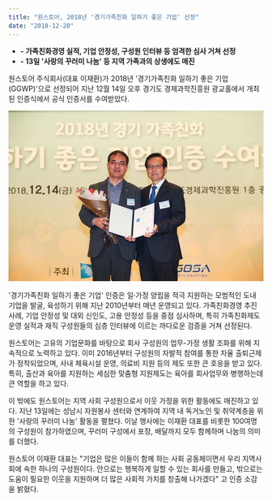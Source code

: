 ```yaml
---
title: "원스토어, 2018년 '경기가족친화 일하기 좋은 기업' 선정"
date: "2018-12-20"
---
```


- **\- 가족친화경영 실적, 기업 안정성, 구성원 인터뷰 등 엄격한 심사 거쳐 선정**
- **\- 13일 '사랑의 꾸러미 나눔' 등 지역 가족과의 상생에도 매진**

원스토어 주식회사(대표 이재환)가 2018년 '경기가족친화 일하기 좋은 기업(GGWP)'으로 선정되어 지난 12월 14일 오후 경기도 경제과학진흥원 광교홀에서 개최된 인증식에서 공식 인증서를 수여받았다.

![](images/181220_01.jpg)

'경기가족친화 일하기 좋은 기업' 인증은 일·가정 양립을 적극 지원하는 모범적인 도내 기업을 발굴, 육성하기 위해 지난 2010년부터 매년 운영되고 있다. 가족친화경영 추진사례, 기업 안정성 및 대외 신인도, 고용 안정성 등을 중점 심사하며, 특히 가족친화제도 운영 실적과 재직 구성원들의 심층 인터뷰에 이르는 까다로운 검증을 거쳐 선정된다.

원스토어는 고유의 기업문화를 바탕으로 회사 구성원의 업무-가정 생활 조화를 위해 지속적으로 노력하고 있다. 이미 2016년부터 구성원의 자발적 참여를 통한 자율 출퇴근제가 정착되었으며, 사내 체육시설 운영, 의료비 지원 등의 제도 또한 큰 호응을 받고 있다. 특히, 출산과 육아를 지원하는 세심한 맞춤형 지원제도는 육아를 회사업무와 병행하는데 큰 역할을 하고 있다.

이 밖에도 원스토어는 지역 사회 구성원으로서 이웃 가정을 위한 활동에도 매진하고 있다. 지난 13일에는 성남시 자원봉사 센터와 연계하여 지역 내 독거노인 및 취약계층을 위한 '사랑의 꾸러미 나눔' 활동을 펼쳤다. 이날 행사에는 이재환 대표를 비롯한 100여명의 구성원이 참가하였으며, 꾸러미 구성에서 포장, 배달까지 모두 함께하며 나눔의 의미를 더했다.

원스토어 이재환 대표는 "기업은 많은 이들이 함께 하는 사회 공동체이면서 우리 지역사회에 속한 하나의 구성원이다. 안으로는 행복하게 일할 수 있는 회사를 만들고, 밖으로는 도움이 필요한 이웃을 지원하며 더 많은 사회적 가치를 창출해 나가겠다" 고 인증 소감을 밝혔다.
